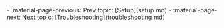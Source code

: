 <div class="grid cards" markdown>
-   :material-page-previous: Prev topic: [Setup](setup.md)
-   :material-page-next: Next topic: [Troubleshooting](troubleshooting.md)
</div>